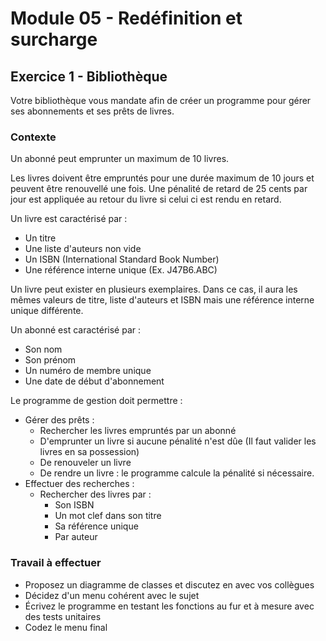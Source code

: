# Module 05 - Redéfinition et surcharge

## Exercice 1 - Bibliothèque

Votre bibliothèque vous mandate afin de créer un programme pour gérer ses abonnements et ses prêts de livres.

### Contexte

Un abonné peut emprunter un maximum de 10 livres.

Les livres doivent être empruntés pour une durée maximum de 10 jours et peuvent être renouvellé une fois. Une pénalité de retard de 25 cents par jour est appliquée au retour du livre si celui ci est rendu en retard.

Un livre est caractérisé par :

- Un titre
- Une liste d'auteurs non vide
- Un ISBN (International Standard Book Number)
- Une référence interne unique (Ex. J47B6.ABC)

Un livre peut exister en plusieurs exemplaires. Dans ce cas, il aura les mêmes valeurs de titre, liste d'auteurs et ISBN mais une référence interne unique différente.

Un abonné est caractérisé par :

- Son nom
- Son prénom
- Un numéro de membre unique
- Une date de début d'abonnement

Le programme de gestion doit permettre :

- Gérer des prêts :
  - Rechercher les livres empruntés par un abonné
  - D'emprunter un livre si aucune pénalité n'est dûe (Il faut valider les livres en sa possession)
  - De renouveler un livre
  - De rendre un livre : le programme calcule la pénalité si nécessaire.
- Effectuer des recherches :
  - Rechercher des livres par :
    - Son ISBN
    - Un mot clef dans son titre
    - Sa référence unique
    - Par auteur

### Travail à effectuer

- Proposez un diagramme de classes et discutez en avec vos collègues
- Décidez d'un menu cohérent avec le sujet
- Écrivez le programme en testant les fonctions au fur et à mesure avec des tests unitaires
- Codez le menu final
